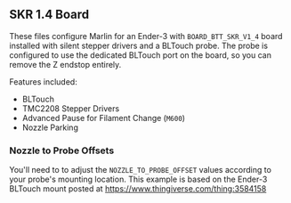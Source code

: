 ## SKR 1.4 Board

These files configure Marlin for an Ender-3 with `BOARD_BTT_SKR_V1_4` board installed with silent stepper drivers and a BLTouch probe. The probe is configured to use the dedicated BLTouch port on the board, so you can remove the Z endstop entirely.

Features included:

 - BLTouch
 - TMC2208 Stepper Drivers
 - Advanced Pause for Filament Change (`M600`)
 - Nozzle Parking

### Nozzle to Probe Offsets

You'll need to to adjust the `NOZZLE_TO_PROBE_OFFSET` values according to your probe's mounting location. This example is based on the Ender-3 BLTouch mount posted at https://www.thingiverse.com/thing:3584158

